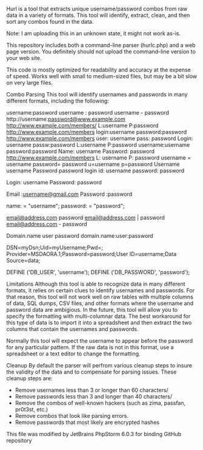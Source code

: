 Hurl is a tool that extracts unique username/password combos from raw data in a variety of formats. This tool will identify, extract, clean, and then sort any combos found in the data. 

Note: I am uploading this in an unknown state, it might not work as-is. 


This repository includes both a command-line parser (hurlc.php) and a web page version. You definitely should not upload the command-line version to your web site.

This code is mostly optimized for readability and accuracy at the expense of speed. Works well with small to medium-sized files, but may be a bit slow on very large files.


Combo Parsing
This tool will identify usernames and passwords in many different formats, including the following:

username:password
username : password
username - password
http://username:password@www.example.com
http://www.example.com/members/ L:username P:password
http://www.example.com/members login:username password:password
http://www.example.com/members user: username pass: password
Login: username passw:password
L:username P:password
username:username password:password
Name: username Password: password
http://www.example.com/members L: username P: password
username = username password= password
u=username p=password
Username username Password password
login id: username password: password

Login: username
Password: password

Email :username@gmail.com
Password :password

name: = "username";
password: = "password";

email@address.com password
email@address.com | password
email@address.com - password

Domain.name user password
domain.name:user:password

DSN=myDsn;Uid=myUsername;Pwd=;
Provider=MSDAORA.1;Password=password;User ID=username;Data Source=data;

DEFINE ('DB_USER', 'username');
DEFINE ('DB_PASSWORD', 'password');

Limitations
Although this tool is able to recognize data in many different formats, it relies on certain clues to identify usernames and passwords. For that reason, this tool will not work well on raw tables with multiple columns of data, SQL dumps, CSV files, and other formats where the username and password data are ambigious. In the future, this tool will allow you to specify the formatting with multi-columnar data. The best workaround for this type of data is to import it into a spreadsheet and then extract the two columns that contain the usernames and passwords.

Normally this tool will expect the username to appear before the password for any particular pattern. If the raw data is not in this format, use a spreadsheet or a text editor to change the formatting.

Cleanup
By default the parser will perfrom various cleanup steps to insure the validity of the data and to compensate for parsing issues. These cleanup steps are:

* Remove usernames less than 3 or longer than 60 characters/
* Remove passwords less than 3 and longer than 40 characters/
* Remove the combos of well-known hackers (such as zima, passfan, pr0t3st, etc.)
* Remove combos that look like parsing errors.
* Remove passwords that most likely are encrypted hashes





This file was modified by JetBrains PhpStorm 6.0.3 for binding GitHub repository

